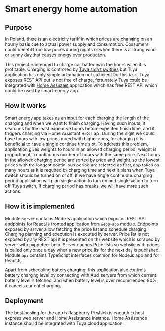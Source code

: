 # Smart energy home automation

## Purpose
In Poland, there is an electricity tariff in which prices are changing on an hourly basis due to actual power supply and consumption. 
Consumers could benefit from low prices during nights or when there is a strong wind or sunny day that causes energy over production.

This project is intended to charge car batteries in the hours when it is profitable. Charging is controlled by [Tuya smart swithes](https://www.tuya.com/)
but Tuya application has only simple automation not sufficient for this task. Tuya exposes REST API but is not free of charge, 
fortunately Tuya could be integrated with [Home Assistant](https://www.home-assistant.io/) application which 
has free REST API which could be used by smart-energy app.

## How it works
Smart energy app takes as an input for each charging the length of the charging and when we want to finish charging. 
Having such inputs, it searches for the least expensive hours before expected finish time, and it triggers charging
via Home Assistant REST api. During the night we could have hours with low prices mixed with higher ones, for charging
it is beneficial to have a single continue time slot. To address this problem, application gives weights to hours 
in an allowed charging period, weight is proportional to continuous number of hours with the same price. Next hours
in the allowed charging period are sorted by price and weight, so the lowest prices with the longest continuous period 
are selected as first, app takes as many hours as it is required by charging time and next it plans when Tuya switch 
should be turned on or off. 
If we have single continuous charging period application will plan single action to turn on and single action
to turn off Tuya switch, If charging period has breaks, we will have more such actions.     



## How it is implemented
Module `server` contains NodeJs application which exposes REST API endpoints for ReactJs fronted application 
from `wepp-app` module. Endpoints exposed by server allow fetching the price list and schedule charging. 
Charging planning and execution is executed by server. 
Price list is not exposed by any REST api it is presented on the website which is scraped by server with puppeteer help.
Server caches Price lists so website with prices is called only once a day when a new price list for 
the next day is published. Module `api` contains TypeScript interfaces common for NodeJs app and for ReactJs

Apart from scheduling battery charging, this application also controls battery charging level by connecting with
Audi servers from which current battery level is fetched, and when battery level is over recommended 80%,
it cancels current charging. 

## Deployment
The best hosting for the app is Raspberry Pi which is enough to host express web server and Home Assistance instance.
Home Assistance instance should be integrated with Tuya cloud application.
